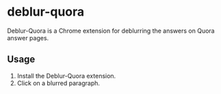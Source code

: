 # deblur-quora

Deblur-Quora is a Chrome extension for deblurring the answers on Quora
answer pages.

## Usage

1. Install the Deblur-Quora extension.
2. Click on a blurred paragraph.
